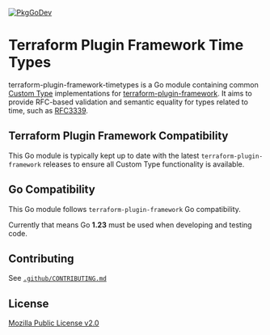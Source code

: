 [![PkgGoDev](https://pkg.go.dev/badge/github.com/hashicorp/terraform-plugin-framework-timetypes)](https://pkg.go.dev/github.com/hashicorp/terraform-plugin-framework-timetypes)

# Terraform Plugin Framework Time Types

terraform-plugin-framework-timetypes is a Go module containing common [Custom Type](https://developer.hashicorp.com/terraform/plugin/framework/handling-data/custom-types) implementations for [terraform-plugin-framework](https://github.com/hashicorp/terraform-plugin-framework). It aims to provide RFC-based validation and semantic equality for types related to time, such as [RFC3339](https://datatracker.ietf.org/doc/html/rfc3339).

## Terraform Plugin Framework Compatibility

This Go module is typically kept up to date with the latest `terraform-plugin-framework` releases to ensure all Custom Type functionality is available.

## Go Compatibility

This Go module follows `terraform-plugin-framework` Go compatibility.

Currently that means Go **1.23** must be used when developing and testing code.

## Contributing

See [`.github/CONTRIBUTING.md`](.github/CONTRIBUTING.md)

## License

[Mozilla Public License v2.0](LICENSE)
